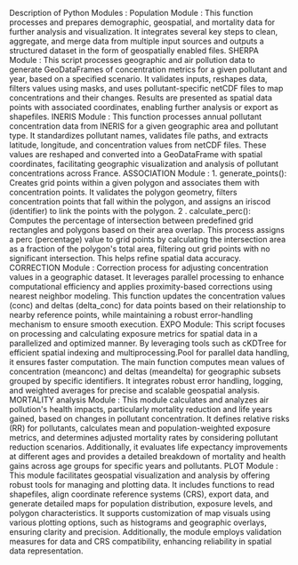 Description of Python Modules :
Population Module : This function processes and prepares demographic, geospatial, and mortality data for further analysis and visualization. It integrates several key steps to clean, aggregate, and merge data from multiple input sources and outputs a structured dataset in the form of geospatially enabled files.
SHERPA Module : This script processes geographic and air pollution data to generate GeoDataFrames of concentration metrics for a given pollutant and year, based on a specified scenario. It validates inputs, reshapes data, filters values using masks, and uses pollutant-specific netCDF files to map concentrations and their changes. Results are presented as spatial data points with associated coordinates, enabling further analysis or export as shapefiles.
INERIS Module : This function processes annual pollutant concentration data from INERIS for a given geographic area and pollutant type. It standardizes pollutant names, validates file paths, and extracts latitude, longitude, and concentration values from netCDF files. These values are reshaped and converted into a GeoDataFrame with spatial coordinates, facilitating geographic visualization and analysis of pollutant concentrations across France.
ASSOCIATION Module : 1. generate_points(): Creates grid points within a given polygon and associates them with concentration points. It validates the polygon geometry, filters concentration points that fall within the polygon, and assigns an iriscod (identifier) to link the points with the polygon. 2 . calculate_perc(): Computes the percentage of intersection between predefined grid rectangles and polygons based on their area overlap. This process assigns a perc (percentage) value to grid points by calculating the intersection area as a fraction of the polygon's total area, filtering out grid points with no significant intersection. This helps refine spatial data accuracy.
CORRECTION Module : Correction process for adjusting concentration values in a geographic dataset. It leverages parallel processing to enhance computational efficiency and applies proximity-based corrections using nearest neighbor modeling. This function updates the concentration values (conc) and deltas (delta_conc) for data points based on their relationship to nearby reference points, while maintaining a robust error-handling mechanism to ensure smooth execution.
EXPO Module: This script focuses on processing and calculating exposure metrics for spatial data in a parallelized and optimized manner. By leveraging tools such as cKDTree for efficient spatial indexing and multiprocessing.Pool for parallel data handling, it ensures faster computation. The main function computes mean values of concentration (meanconc) and deltas (meandelta) for geographic subsets grouped by specific identifiers. It integrates robust error handling, logging, and weighted averages for precise and scalable geospatial analysis.
MORTALITY analysis Module : This module calculates and analyzes air pollution's health impacts, particularly mortality reduction and life years gained, based on changes in pollutant concentration. It defines relative risks (RR) for pollutants, calculates mean and population-weighted exposure metrics, and determines adjusted mortality rates by considering pollutant reduction scenarios. Additionally, it evaluates life expectancy improvements at different ages and provides a detailed breakdown of mortality and health gains across age groups for specific years and pollutants.
PLOT Module : This module facilitates geospatial visualization and analysis by offering robust tools for managing and plotting data. It includes functions to read shapefiles, align coordinate reference systems (CRS), export data, and generate detailed maps for population distribution, exposure levels, and polygon characteristics. It supports customization of map visuals using various plotting options, such as histograms and geographic overlays, ensuring clarity and precision. Additionally, the module employs validation measures for data and CRS compatibility, enhancing reliability in spatial data representation.

